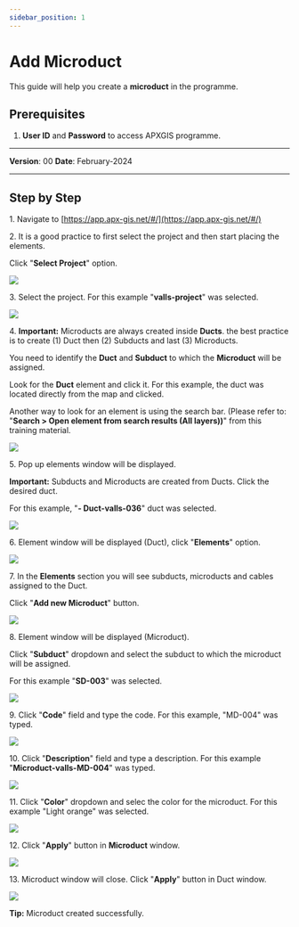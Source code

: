 ```yaml
---
sidebar_position: 1
---
```


# Add Microduct

This guide will help you create a **microduct** in the programme.

## **Prerequisites**
1.	**User ID** and **Password** to access APXGIS programme.

------------

**Version**: 00
**Date**: February-2024

------------
## **Step by Step**

1\. Navigate to [https://app.apx-gis.net/#/](https://app.apx-gis.net/#/)


2\. It is a good practice to first select the project and then start placing the elements.

Click "**Select Project**" option.

![](https://ajeuwbhvhr.cloudimg.io/colony-recorder.s3.amazonaws.com/files/2024-02-01/5a57c7d8-4ded-4cb0-be70-66d51653a818/ascreenshot.jpeg?tl_px=0,0&br_px=774,432&force_format=png&width=774&wat_scale=69&wat=1&wat_opacity=1&wat_gravity=northwest&wat_url=https://colony-recorder.s3.amazonaws.com/images/watermarks/14B8A6_standard.png&wat_pad=326,-1)


3\. Select the project. For this example "**valls-project**" was selected.

![](https://ajeuwbhvhr.cloudimg.io/colony-recorder.s3.amazonaws.com/files/2024-02-01/c6d96d69-c5e4-41e4-a4b8-03466cbcf050/ascreenshot.jpeg?tl_px=0,0&br_px=774,432&force_format=png&width=774&wat_scale=69&wat=1&wat_opacity=1&wat_gravity=northwest&wat_url=https://colony-recorder.s3.amazonaws.com/images/watermarks/14B8A6_standard.png&wat_pad=326,120)


4\. **Important:** Microducts are always created inside **Ducts**. the best practice is to create (1) Duct then (2) Subducts and last (3) Microducts.

You need to identify the **Duct** and **Subduct** to which the **Microduct** will be assigned.

Look for the **Duct** element and click it. For this example, the duct was located directly from the map and clicked.

Another way to look for an element is using the search bar. (Please refer to: "**Search &gt; Open element from search results (All layers))**" from this training material.

![](https://ajeuwbhvhr.cloudimg.io/colony-recorder.s3.amazonaws.com/files/2024-02-01/3361001c-bff6-4b2d-b448-21f98f45f5fd/ascreenshot.jpeg?tl_px=33,362&br_px=808,795&force_format=png&width=774&wat_scale=69&wat=1&wat_opacity=1&wat_gravity=northwest&wat_url=https://colony-recorder.s3.amazonaws.com/images/watermarks/14B8A6_standard.png&wat_pad=362,191)


5\. Pop up elements window will be displayed. 

**Important:** Subducts and Microducts are created from Ducts. Click the desired duct.

For this example, "**- Duct-valls-036**" duct was selected.

![](https://ajeuwbhvhr.cloudimg.io/colony-recorder.s3.amazonaws.com/files/2024-02-01/a7a95409-278e-4949-bc02-a2649f7bd621/ascreenshot.jpeg?tl_px=0,335&br_px=774,768&force_format=png&width=774&wat_scale=69&wat=1&wat_opacity=1&wat_gravity=northwest&wat_url=https://colony-recorder.s3.amazonaws.com/images/watermarks/14B8A6_standard.png&wat_pad=315,191)


6\. Element window will be displayed (Duct), click "**Elements**" option.

![](https://ajeuwbhvhr.cloudimg.io/colony-recorder.s3.amazonaws.com/files/2024-02-01/5dc41dc2-62f5-4ab9-9870-452c0ccdf0d9/ascreenshot.jpeg?tl_px=0,0&br_px=945,875&force_format=png&width=1120.0&wat=1&wat_opacity=1&wat_gravity=northwest&wat_url=https://colony-recorder.s3.amazonaws.com/images/watermarks/14B8A6_standard.png&wat_pad=48,471)


7\. In the **Elements** section you will see subducts, microducts and cables assigned to the Duct.

Click "**Add new Microduct**" button.

![](https://ajeuwbhvhr.cloudimg.io/colony-recorder.s3.amazonaws.com/files/2024-02-01/e1cd4811-c5bb-478c-959c-0fc8699ca185/ascreenshot.jpeg?tl_px=0,0&br_px=945,875&force_format=png&width=1120.0&wat=1&wat_opacity=1&wat_gravity=northwest&wat_url=https://colony-recorder.s3.amazonaws.com/images/watermarks/14B8A6_standard.png&wat_pad=243,669)


8\. Element window will be displayed (Microduct).

Click "**Subduct**" dropdown and select the subduct to which the microduct will be assigned.

For this example "**SD-003**" was selected.

![](https://ajeuwbhvhr.cloudimg.io/colony-recorder.s3.amazonaws.com/files/2024-02-01/0ee03e28-dd4d-4f71-9f4c-c0c67f32a07f/screenshot.jpeg?tl_px=0,0&br_px=1317,897&force_format=png&width=1120.0)


9\. Click "**Code**" field and type the code. For this example, "MD-004" was typed.

![](https://ajeuwbhvhr.cloudimg.io/colony-recorder.s3.amazonaws.com/files/2024-02-01/130d61a9-45c5-482a-8d44-1c29194221a1/ascreenshot.jpeg?tl_px=0,0&br_px=774,432&force_format=png&width=774&wat_scale=69&wat=1&wat_opacity=1&wat_gravity=northwest&wat_url=https://colony-recorder.s3.amazonaws.com/images/watermarks/14B8A6_standard.png&wat_pad=149,75)


10\. Click "**Description**" field and type a description. For this example "**Microduct-valls-MD-004**" was typed.

![](https://ajeuwbhvhr.cloudimg.io/colony-recorder.s3.amazonaws.com/files/2024-02-01/4daf9238-aec7-45bc-b85e-43d6ac26b740/user_cropped_screenshot.jpeg?tl_px=0,0&br_px=1230,892&force_format=png&width=1120.0&wat=1&wat_opacity=1&wat_gravity=northwest&wat_url=https://colony-recorder.s3.amazonaws.com/images/watermarks/14B8A6_standard.png&wat_pad=76,98)


11\. Click "**Color**" dropdown and selec the color for the microduct. For this example "Light orange" was selected.

![](https://ajeuwbhvhr.cloudimg.io/colony-recorder.s3.amazonaws.com/files/2024-02-01/3271d9f7-c130-4cba-89a0-e82dde983289/user_cropped_screenshot.jpeg?tl_px=0,0&br_px=1259,889&force_format=png&width=1120.0&wat=1&wat_opacity=1&wat_gravity=northwest&wat_url=https://colony-recorder.s3.amazonaws.com/images/watermarks/14B8A6_standard.png&wat_pad=273,141)


12\. Click "**Apply**" button in **Microduct** window.

![](https://ajeuwbhvhr.cloudimg.io/colony-recorder.s3.amazonaws.com/files/2024-02-01/f899f47d-ec94-4819-a649-4387bf602a62/ascreenshot.jpeg?tl_px=0,0&br_px=945,875&force_format=png&width=1120.0&wat=1&wat_opacity=1&wat_gravity=northwest&wat_url=https://colony-recorder.s3.amazonaws.com/images/watermarks/14B8A6_standard.png&wat_pad=343,970)


13\. Microduct window will close. Click "**Apply**" button in Duct window.

![](https://ajeuwbhvhr.cloudimg.io/colony-recorder.s3.amazonaws.com/files/2024-02-01/d4723db8-f6a8-4e72-bed8-2a73eebaff7f/ascreenshot.jpeg?tl_px=0,0&br_px=945,875&force_format=png&width=1120.0&wat=1&wat_opacity=1&wat_gravity=northwest&wat_url=https://colony-recorder.s3.amazonaws.com/images/watermarks/14B8A6_standard.png&wat_pad=318,973)


**Tip:** Microduct created successfully.
